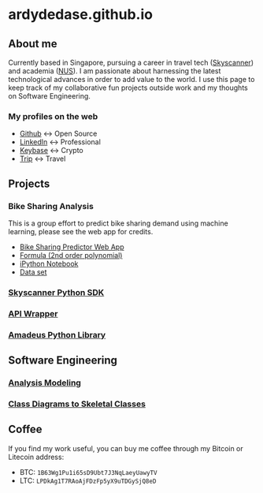 # ardydedase.github.io

## About me

Currently based in Singapore, pursuing a career in travel tech ([Skyscanner](https://www.skyscanner.net/)) and academia ([NUS](http://www.nus.edu.sg/)).
I am passionate about harnessing the latest technological advances in order to add value to the world.
I use this page to keep track of my collaborative fun projects outside work and my thoughts on Software Engineering.


### My profiles on the web
- [Github](https://github.com/ardydedase) <-> Open Source
- [LinkedIn](https://www.linkedin.com/in/ardydedase) <-> Professional
- [Keybase](https://keybase.io/ardydedase) <-> Crypto
- [Trip](https://www.trip.skyscanner.com/user/ardy-dedase) <-> Travel

## Projects

### Bike Sharing Analysis

This is a group effort to predict bike sharing demand using machine learning, please see the web app for credits.

- [Bike Sharing Predictor Web App](https://ardydedase.github.io/bike-sharing-predictor/index.html)
- [Formula (2nd order polynomial)](https://github.com/ardydedase/ardydedase.github.io/blob/master/bike-sharing-predictor/script.js#L31)
- [iPython Notebook](https://github.com/ardydedase/bike-sharing-analysis/blob/master/bike-sharing.ipynb)
- [Data set](https://github.com/ardydedase/bike-sharing-analysis/tree/master/Bike-Sharing-Dataset)

### [Skyscanner Python SDK](https://github.com/Skyscanner/skyscanner-python-sdk)

### [API Wrapper](https://github.com/ardydedase/apiwrapper)

### [Amadeus Python Library](https://github.com/ardydedase/amadeus-python)

## Software Engineering

### [Analysis Modeling](https://github.com/ardydedase/ardydedase.github.io/blob/master/content/software-engineering/analysis-modeling.md#analysis-modeling)
### [Class Diagrams to Skeletal Classes](https://github.com/ardydedase/ardydedase.github.io/blob/master/content/software-engineering/class-diagrams-to-skeletal-classes.md#class-diagrams-to-skeletal-classes)

## Coffee

If you find my work useful, you can buy me coffee through my Bitcoin or Litecoin address:

- BTC: `1B63Wg1Pu1i65sD9Ubt7J3NqLaeyUawyTV`
- LTC: `LPDkAg1T7RAoAjFDzFp5yX9uTDGySjQ8eD`